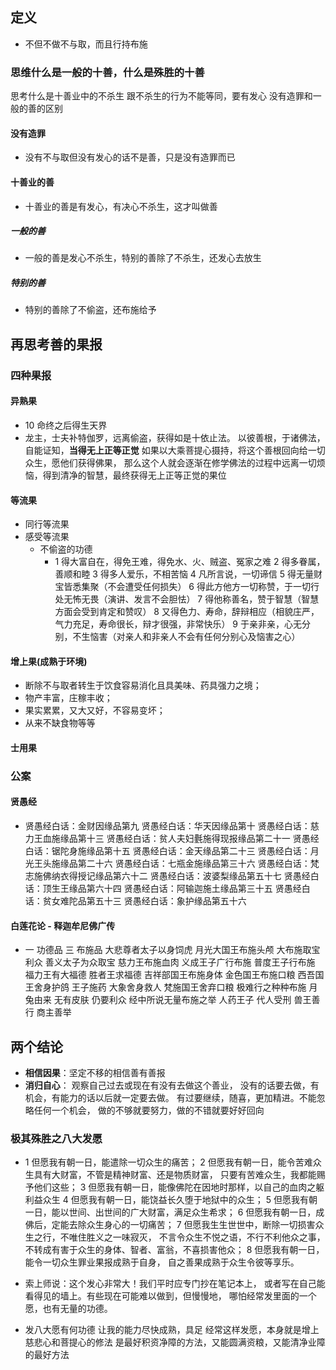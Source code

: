 ## 定义

- 不但不做不与取，而且行持布施

### 思维什么是一般的十善，什么是殊胜的十善

思考什么是十善业中的不杀生 跟不杀生的行为不能等同，要有发心
没有造罪和一般的善的区别

#### 没有造罪

- 没有不与取但没有发心的话不是善，只是没有造罪而已

#### 十善业的善

- 十善业的善是有发心，有决心不杀生，这才叫做善

##### 一般的善

- 一般的善是发心不杀生，特别的善除了不杀生，还发心去放生

##### 特别的善

- 特别的善除了不偷盗，还布施给予

## 再思考善的果报

### 四种果报

#### 异熟果

- 10 命终之后得生天界
- 龙主，士夫补特伽罗，远离偷盗，获得如是十依止法。
  以彼善根，于诸佛法，自能证知，**当得无上正等正觉**
  如果以大乘菩提心摄持，将这个善根回向给一切众生，愿他们获得佛果，
  那么这个人就会逐渐在修学佛法的过程中远离一切烦恼，得到清净的智慧，最终获得无上正等正觉的果位

#### 等流果

- 同行等流果
- 感受等流果
  - 不偷盗的功德
    - 1 得大富自在，得免王难，得免水、火、贼盗、冤家之难
      2 得多眷属，善顺和睦
      3 得多人爱乐，不相苦恼
      4 凡所言说，一切谛信
      5 得无量财宝皆悉集聚（不会遭受任何损失）
      6 得此方他方一切称赞，于一切行处无怖无畏（演讲、发言不会胆怯）
      7 得他称善名，赞于智慧（智慧方面会受到肯定和赞叹）
      8 又得色力、寿命，辞辩相应（相貌庄严，气力充足，寿命很长，辩才很强，非常快乐）
      9 于亲非亲，心无分别，不生恼害（对亲人和非亲人不会有任何分别心及恼害之心）

#### 增上果(成熟于环境)

- 断除不与取者转生于饮食容易消化且具美味、药具强力之境；
- 物产丰富，庄稼丰收；
- 果实累累，又大又好，不容易变坏；
- 从来不缺食物等等

#### 士用果

### 公案

#### 贤愚经

- 贤愚经白话：金财因缘品第九
  贤愚经白话：华天因缘品第十
  贤愚经白话：慈力王血施缘品第十三
  贤愚经白话：贫人夫妇氎施得现报缘品第二十一
  贤愚经白话：锯陀身施缘品第十五
  贤愚经白话：金天缘品第二十三
  贤愚经白话：月光王头施缘品第二十六
  贤愚经白话：七瓶金施缘品第三十六
  贤愚经白话：梵志施佛纳衣得授记缘品第六十二
  贤愚经白话：波婆梨缘品第五十七
  贤愚经白话：顶生王缘品第六十四
  贤愚经白话：阿输迦施土缘品第三十五
  贤愚经白话：贫女难陀品第五十三
  贤愚经白话：象护缘品第五十六

#### 白莲花论 - 释迦牟尼佛广传

- 一 功德品
  三 布施品
  大悲尊者太子以身饲虎
  月光大国王布施头颅
  大布施取宝利众
  善义太子为众取宝
  慈力王布施血肉
  义成王子广行布施
  普度王子行布施
  福力王有大福德
  胜者王求福德
  吉祥部国王布施身体
  金色国王布施口粮
  西吾国王舍身护鸽
  王子施药
  大象舍身救人
  梵施国王舍弃口粮
  极难行之种种布施
  月兔由来
  无有皮肤 仍要利众
  经中所说无量布施之举
  人药王子
  代人受刑
  兽王善行
  商主善举

## 两个结论

- **相信因果**：坚定不移的相信善有善报
- **消归自心**：
  观察自己过去或现在有没有去做这个善业，
  没有的话要去做，有机会，有能力的话以后就一定要去做。
  有过要继续，随喜，更加精进。不能忽略任何一个机会，
  做的不够就要努力，做的不错就要好好回向

### 极其殊胜之八大发愿

- 1 但愿我有朝一日，能遣除一切众生的痛苦；
  2 但愿我有朝一日，能令苦难众生具有大财富，不管是精神财富、还是物质财富，
  只要有苦难众生，我都能赐予他们这些；
  3 但愿我有朝一日，能像佛陀在因地时那样，以自己的血肉之躯利益众生
  4 但愿我有朝一日，能饶益长久堕于地狱中的众生；
  5 但愿我有朝一日，能以世间、出世间的广大财富，满足众生希求；
  6 但愿我有朝一日，成佛后，定能去除众生身心的一切痛苦；
  7 但愿我生生世世中，断除一切损害众生之行，不唯住胜义之一味寂灭，
  不言令众生不悦之语，不行不利他众之事，
  不转成有害于众生的身体、智者、富翁，不喜损害他众；
  8 但愿我有朝一日，能令一切众生罪业果报成熟于自身，
  自之善果成熟于众生令彼等享乐。

- 索上师说：这个发心非常大！我们平时应专门抄在笔记本上，
  或者写在自己能看得见的墙上。有些现在可能难以做到，但慢慢地，
  哪怕经常发里面的一个愿，也有无量的功德。

- 发八大愿有何功德
  让我的能力尽快成熟，具足
  经常这样发愿，本身就是增上慈悲心和菩提心的修法
  是最好积资净障的方法，又能圆满资粮，又能清净业障的最好方法
